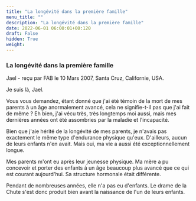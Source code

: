 ```yaml
---
title: "La longévité dans la première famille"
menu_title: ""
description: "La longévité dans la première famille"
date: 2022-06-01 06:00:01+00:120
draft: False
hidden: True
weight:
---
```

### La longévité dans la première famille

Jael - reçu par FAB le 10 Mars 2007, Santa Cruz, Californie, USA.

Je suis là, Jael.

Vous vous demandez, étant donné que j'ai été témoin de la mort de mes parents à un âge anormalement avancé, cela ne signifie-t-il pas que j'ai fait de même ? Eh bien, j'ai vécu très, très longtemps moi aussi, mais mes dernières années ont été assombries par la maladie et l'incapacité.

Bien que j'aie hérité de la longévité de mes parents, je n'avais pas exactement le même type d'endurance physique qu'eux. D'ailleurs, aucun de leurs enfants n'en avait. Mais oui, ma vie a aussi été exceptionnellement longue.

Mes parents m'ont eu après leur jeunesse physique. Ma mère a pu concevoir et porter des enfants à un âge beaucoup plus avancé que ce qui est courant aujourd'hui. Sa structure hormonale était différente.

Pendant de nombreuses années, elle n'a pas eu d'enfants. Le drame de la Chute s'est donc produit bien avant la naissance de l'un de leurs enfants.